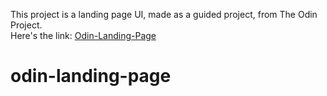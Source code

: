 This project is a landing page UI, made as a guided project, from The Odin Project.   
Here's the link: [Odin-Landing-Page](https://anubhavprabhakar.github.io/odin-landing-page)  

# odin-landing-page